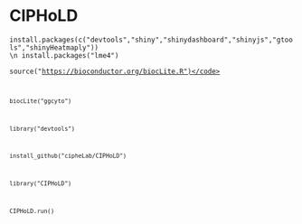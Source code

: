 # CIPHoLD
<code>install.packages(c("devtools","shiny","shinydashboard","shinyjs","gtools","shinyHeatmaply")) \n
install.packages("lme4")
</code>

<code>source("https://bioconductor.org/biocLite.R")</code>

<code>biocLite("ggcyto")</code>

<code>library("devtools") </code>

<code>install_github("cipheLab/CIPHoLD")</code>

<code>library("CIPHoLD")</code>

<code>CIPHoLD.run()</code>
